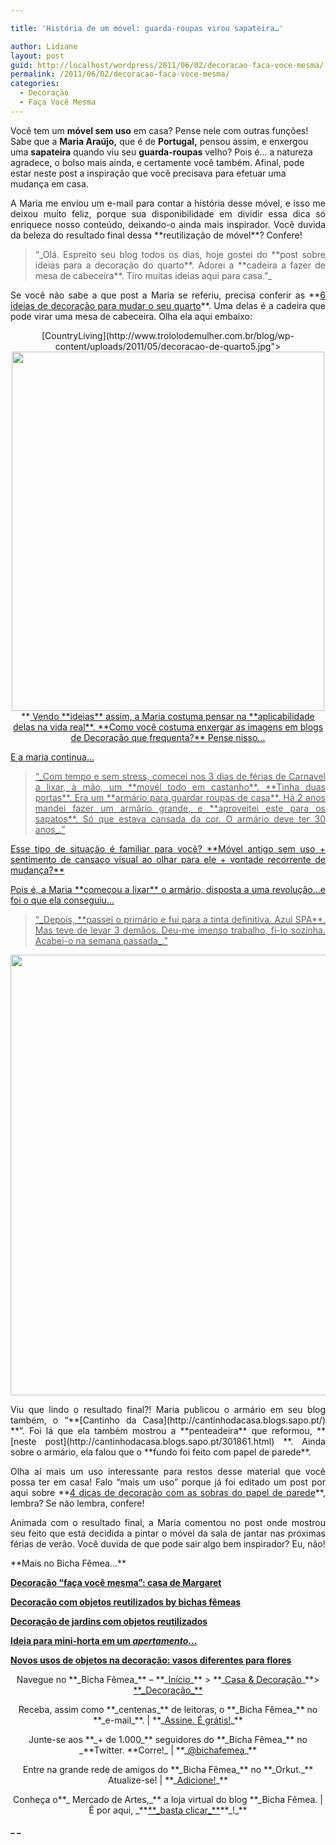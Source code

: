 ```yaml
---

title: 'História de um móvel: guarda-roupas virou sapateira…'

author: Lidiane
layout: post
guid: http://localhost/wordpress/2011/06/02/decoracao-faca-voce-mesma/
permalink: /2011/06/02/decoracao-faca-voce-mesma/
categories:
  - Decoração
  - Faça Você Mesma
---
```

Você tem um **móvel sem uso** em casa? Pense nele com outras funções! Sabe que a **Maria Araújo,** que é de **Portugal,** pensou assim, e enxergou uma **sapateira** quando viu seu **guarda-roupas** velho? Pois é… a natureza agradece, o bolso mais ainda, e certamente você também. Afinal, pode estar neste post a inspiração que você precisava para efetuar uma mudança em casa.

<p style="text-align: justify;">
  A Maria me enviou um e-mail para contar a história desse móvel, e isso me deixou muito feliz, porque sua disponibilidade em dividir essa dica só enriquece nosso conteúdo, deixando-o ainda mais inspirador. Você duvida da beleza do resultado final dessa **reutilização de móvel**? Confere!
</p>

<p style="text-align: justify;">
  <!--more-->
</p>

> <p style="text-align: justify;">
>   “_Olá. Espreito seu blog todos os dias, hoje gostei do **post sobre ideias para a decoração do quarto**. Adorei a **cadeira a fazer de mesa de cabeceira**. Tiro muitas ideias aqui para casa.”_
> </p>

<p style="text-align: justify;">
  Se você não sabe a que post a Maria se referiu, precisa conferir as **<a href="http://www.trololodemulher.com.br/2011/05/25/ideias-decoracao-quarto-2/">6 ideias de decoração para mudar o seu quarto</a>**. Uma delas é a cadeira que pode virar uma mesa de cabeceira. Olha ela aqui embaixo:
</p>

<p style="text-align: center;">
  [CountryLiving](http://www.trololodemulher.com.br/blog/wp-content/uploads/2011/05/decoracao-de-quarto5.jpg"><img class="alignnone size-full wp-image-6440" title="decoração de quarto[5]" src="http://www.trololodemulher.com.br/blog/wp-content/uploads/2011/05/decoracao-de-quarto5.jpg" alt="" width="500" height="575" /></a><br /> **<a href="http://www.countryliving.com/) **
</p>

<p style="text-align: justify;">
  Vendo **ideias** assim, a Maria costuma pensar na **aplicabilidade delas na vida real**. **Como você costuma enxergar as imagens em blogs de Decoração que frequenta?** Pense nisso…
</p>

<p style="text-align: justify;">
  E a maria continua…
</p>

> <p style="text-align: justify;">
>   “_Com tempo e sem stress, comecei nos 3 dias de férias de Carnavel a lixar, à mão, um **movél todo em castanho**. **Tinha duas portas**. Era um **armário para guardar roupas de casa**. Há 2 anos mandei fazer um armário grande, e **aproveitei este para os sapatos**. Só que estava cansada da cor. O armário deve ter 30 anos_.”
> </p>

<p style="text-align: justify;">
  Esse tipo de situação é familiar para você? **Móvel antigo sem uso + sentimento de cansaço visual ao olhar para ele + vontade recorrente de mudança?**
</p>

<p style="text-align: justify;">
  Pois é, a Maria **começou a lixar** o armário, disposta a uma revolução…e foi o que ela conseguiu…
</p>

> <p style="text-align: justify;">
>   “_Depois, **passei o primário e fui para a tinta definitiva. Azul SPA**. Mas teve de levar 3 demãos. Deu-me imenso trabalho, fi-lo sozinha. Acabei-o na semana passada_.”
> </p>

<p style="text-align: center;">
  <a href="http://www.trololodemulher.com.br/blog/wp-content/uploads/2011/05/sapateira.jpg"><img class="alignnone size-full wp-image-6463" title="OLYMPUS DIGITAL CAMERA" src="http://www.trololodemulher.com.br/blog/wp-content/uploads/2011/05/sapateira.jpg" alt="" width="529" height="705" /></a>
</p>

<p style="text-align: justify;">
  Viu que lindo o resultado final?! Maria publicou o armário em seu blog também, o “**[Cantinho da Casa](http://cantinhodacasa.blogs.sapo.pt/) **”. Foi lá que ela também mostrou a **penteadeira** que reformou, **[neste post](http://cantinhodacasa.blogs.sapo.pt/301861.html) **. Ainda sobre o armário, ela falou que o **fundo foi feito com papel de parede**.
</p>

<p style="text-align: justify;">
  Olha aí mais um uso interessante para restos desse material que você possa ter em casa! Falo “mais um uso” porque já foi editado um post por aqui sobre **<a href="http://www.trololodemulher.com.br/2010/10/15/papel-de-parede/">4 dicas de decoração com as sobras do papel de parede</a>**, lembra? Se não lembra, confere!
</p>

<p style="text-align: justify;">
  Animada com o resultado final, a Maria comentou no post onde mostrou seu feito que está decidida a pintar o móvel da sala de jantar nas próximas férias de verão. Você duvida de que pode sair algo bem inspirador? Eu, não!
</p>

<p style="text-align: justify;">
  **Mais no Bicha Fêmea…**
</p>

**[Decoração “faça você mesma”: casa de Margaret](http://www.trololodemulher.com.br/2011/05/09/decoracao-reciclagem/)**

**[Decoração com objetos reutilizados by bichas fêmeas](http://www.trololodemulher.com.br/2010/08/06/decoracao-reutilizacao/)**

**[Decoração de jardins com objetos reutilizados](http://www.trololodemulher.com.br/2009/10/29/decoracao-jardim/)**

**[Ideia para mini-horta em um _apertamento_…](http://www.trololodemulher.com.br/2009/08/24/horta-para-apartamento/)**

**[Novos usos de objetos na decoração: vasos diferentes para flores](http://www.trololodemulher.com.br/2009/02/15/vasos-diferentes-flores/)**

<p style="text-align: center;">
  Navegue no **_Bicha Fêmea_** – **_<a href="http://www.trololodemulher.com.br/">Início</a>_** > **_<a href="http://www.trololodemulher.com.br/casaedecoracao/">Casa & Decoração</a>_**> <a href="http://www.trololodemulher.com.br/category/decoracao/">**_Decoração_**</a>
</p>

<p style="text-align: center;">
  Receba, assim como **_centenas_** de leitoras, o **_Bicha Fêmea_** no **_e-mail_**. | **_<a href="http://feedburner.google.com/fb/a/mailverify?uri=blogbichafemea&loc=pt_BR">Assine. É grátis!</a>_**
</p>

<p style="text-align: center;">
  Junte-se aos **_+ de 1.000_** seguidores do **_Bicha Fêmea_** no _**Twitter. **Corre!_ | **_<a href="http://twitter.com/bichafemea">@bichafemea</a>_**
</p>

<p style="text-align: center;">
  Entre na grande rede de amigos do **_Bicha Fêmea_** no **_Orkut._** Atualize-se! | **_<a href="http://www.orkut.com.br/Main#Profile?uid=5161612886294499900">Adicione!</a>_**
</p>

<p style="text-align: center;">
  Conheça o**_ Mercado de Artes,_** a loja virtual do blog **_Bicha Fêmea. | É por aqui, _**<a href="http://www.trololodemulher.com.br/loja/">**_basta clicar_**</a>**_!_**
</p>

**_ _**